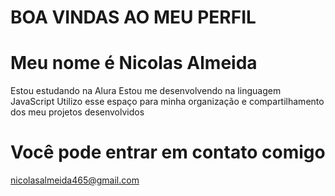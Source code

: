 # BOA VINDAS AO MEU PERFIL
# Meu nome é Nicolas Almeida
Estou estudando na Alura
Estou me desenvolvendo na linguagem JavaScript
Utilizo esse espaço para minha organização e compartilhamento dos meu projetos desenvolvidos
# Você pode entrar em contato comigo 
nicolasalmeida465@gmail.com
